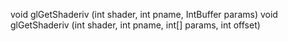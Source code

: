 void glGetShaderiv (int shader, int pname, IntBuffer params)
void glGetShaderiv (int shader, int pname, int[] params, int offset)
